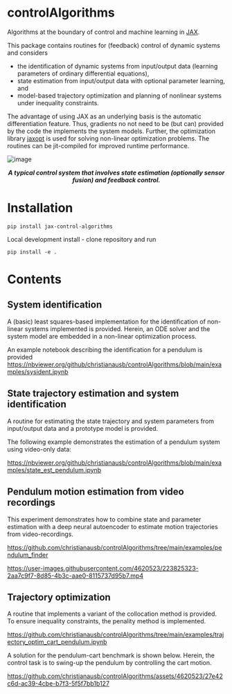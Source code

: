 # controlAlgorithms
Algorithms at the boundary of control and machine learning in [JAX](https://github.com/google/jax).

This package contains routines for (feedback) control of dynamic systems and considers
- the identification of dynamic systems from input/output data (learning parameters of ordinary differential equations),
- state estimation from input/output data with optional parameter learning, and
- model-based trajectory optimization and planning of nonlinear systems under inequality constraints.

The advantage of using JAX as an underlying basis is the automatic differentiation feature. Thus, gradients no not need to be (but can) provided by the code the implements the system models. Further, the optimization library [jaxopt](https://jaxopt.github.io/stable/index.html) is used for solving non-linear optimization problems. The routines can be jit-compiled for improved runtime performance.

![image](https://user-images.githubusercontent.com/4620523/236238763-343d0862-9265-464a-9208-35ea90b268fd.png)
***<p style="text-align: center;">A typical control system that involves state estimation (optionally sensor fusion) and feedback control.</p>***

# Installation

    pip install jax-control-algorithms

Local development install - clone repository and run

    pip install -e .

# Contents

## System identification
A (basic) least squares-based implementation for the identification of non-linear systems implemented is provided. Herein, an ODE solver and the system model are embedded in a non-linear optimization process.

An example notebook describing the identification for a pendulum is provided https://nbviewer.org/github/christianausb/controlAlgorithms/blob/main/examples/sysident.ipynb

## State trajectory estimation and system identification

A routine for estimating the state trajectory and system parameters from input/output data and a prototype model is provided. 

The following example demonstrates the estimation of a pendulum system using video-only data:

https://nbviewer.org/github/christianausb/controlAlgorithms/blob/main/examples/state_est_pendulum.ipynb

## Pendulum motion estimation from video recordings

This experiment demonstrates how to combine state and parameter estimation with a deep neural autoencoder to estimate motion trajectories from video-recordings.

https://github.com/christianausb/controlAlgorithms/tree/main/examples/pendulum_finder

https://user-images.githubusercontent.com/4620523/223825323-2aa7c9f7-8d85-4b3c-aae0-8115737d95b7.mp4

## Trajectory optimization

A routine that implements a variant of the collocation method is provided. To ensure inequality constraints, the penality method is implemented.

https://github.com/christianausb/controlAlgorithms/tree/main/examples/trajectory_optim_cart_pendulum.ipynb

A solution for the pendulum-cart benchmark is shown below. Herein, the control task is to swing-up the pendulum by controlling the cart motion.

https://github.com/christianausb/controlAlgorithms/assets/4620523/27e42c6d-ac39-4cbe-b7f3-5f5f7bb1b127



